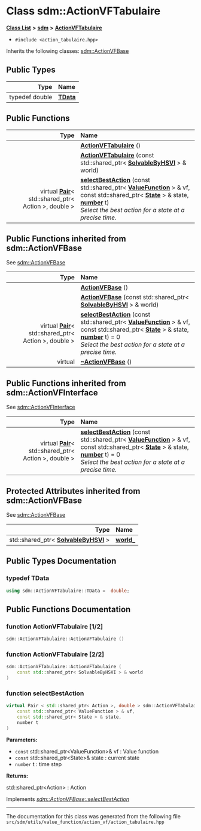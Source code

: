 
# Class sdm::ActionVFTabulaire

<link rel="stylesheet" href="https://cdnjs.cloudflare.com/ajax/libs/KaTeX/0.5.1/katex.min.css">
<link rel="stylesheet" href="https://cdn.jsdelivr.net/github-markdown-css/2.2.1/github-markdown.css"/>



[**Class List**](annotated.md) **>** [**sdm**](namespacesdm.md) **>** [**ActionVFTabulaire**](classsdm_1_1ActionVFTabulaire.md)





* `#include <action_tabulaire.hpp>`



Inherits the following classes: [sdm::ActionVFBase](classsdm_1_1ActionVFBase.md)








## Public Types

| Type | Name |
| ---: | :--- |
| typedef double | [**TData**](classsdm_1_1ActionVFTabulaire.md#typedef-tdata)  <br> |












## Public Functions

| Type | Name |
| ---: | :--- |
|   | [**ActionVFTabulaire**](classsdm_1_1ActionVFTabulaire.md#function-actionvftabulaire-1-2) () <br> |
|   | [**ActionVFTabulaire**](classsdm_1_1ActionVFTabulaire.md#function-actionvftabulaire-2-2) (const std::shared\_ptr&lt; [**SolvableByHSVI**](classsdm_1_1SolvableByHSVI.md) &gt; & world) <br> |
| virtual [**Pair**](namespacesdm.md#typedef-pair)&lt; std::shared\_ptr&lt; Action &gt;, double &gt; | [**selectBestAction**](classsdm_1_1ActionVFTabulaire.md#function-selectbestaction) (const std::shared\_ptr&lt; [**ValueFunction**](classsdm_1_1ValueFunction.md) &gt; & vf, const std::shared\_ptr&lt; [**State**](classsdm_1_1State.md) &gt; & state, [**number**](namespacesdm.md#typedef-number) t) <br>_Select the best action for a state at a precise time._  |

## Public Functions inherited from sdm::ActionVFBase

See [sdm::ActionVFBase](classsdm_1_1ActionVFBase.md)

| Type | Name |
| ---: | :--- |
|   | [**ActionVFBase**](classsdm_1_1ActionVFBase.md#function-actionvfbase-1-2) () <br> |
|   | [**ActionVFBase**](classsdm_1_1ActionVFBase.md#function-actionvfbase-2-2) (const std::shared\_ptr&lt; [**SolvableByHSVI**](classsdm_1_1SolvableByHSVI.md) &gt; & world) <br> |
| virtual [**Pair**](namespacesdm.md#typedef-pair)&lt; std::shared\_ptr&lt; Action &gt;, double &gt; | [**selectBestAction**](classsdm_1_1ActionVFBase.md#function-selectbestaction) (const std::shared\_ptr&lt; [**ValueFunction**](classsdm_1_1ValueFunction.md) &gt; & vf, const std::shared\_ptr&lt; [**State**](classsdm_1_1State.md) &gt; & state, [**number**](namespacesdm.md#typedef-number) t) = 0<br>_Select the best action for a state at a precise time._  |
| virtual  | [**~ActionVFBase**](classsdm_1_1ActionVFBase.md#function-actionvfbase) () <br> |

## Public Functions inherited from sdm::ActionVFInterface

See [sdm::ActionVFInterface](classsdm_1_1ActionVFInterface.md)

| Type | Name |
| ---: | :--- |
| virtual [**Pair**](namespacesdm.md#typedef-pair)&lt; std::shared\_ptr&lt; Action &gt;, double &gt; | [**selectBestAction**](classsdm_1_1ActionVFInterface.md#function-selectbestaction) (const std::shared\_ptr&lt; [**ValueFunction**](classsdm_1_1ValueFunction.md) &gt; & vf, const std::shared\_ptr&lt; [**State**](classsdm_1_1State.md) &gt; & state, [**number**](namespacesdm.md#typedef-number) t) = 0<br>_Select the best action for a state at a precise time._  |











## Protected Attributes inherited from sdm::ActionVFBase

See [sdm::ActionVFBase](classsdm_1_1ActionVFBase.md)

| Type | Name |
| ---: | :--- |
|  std::shared\_ptr&lt; [**SolvableByHSVI**](classsdm_1_1SolvableByHSVI.md) &gt; | [**world\_**](classsdm_1_1ActionVFBase.md#variable-world-)  <br> |











## Public Types Documentation


### typedef TData 


```cpp
using sdm::ActionVFTabulaire::TData =  double;
```


## Public Functions Documentation


### function ActionVFTabulaire [1/2]


```cpp
sdm::ActionVFTabulaire::ActionVFTabulaire () 
```



### function ActionVFTabulaire [2/2]


```cpp
sdm::ActionVFTabulaire::ActionVFTabulaire (
    const std::shared_ptr< SolvableByHSVI > & world
) 
```



### function selectBestAction 


```cpp
virtual Pair < std::shared_ptr< Action >, double > sdm::ActionVFTabulaire::selectBestAction (
    const std::shared_ptr< ValueFunction > & vf,
    const std::shared_ptr< State > & state,
    number t
) 
```




**Parameters:**


* `const` std::shared\_ptr&lt;ValueFunction&gt;& vf : Value function 
* `const` std::shared\_ptr&lt;State&gt;& state : current state 
* `number` t : time step 



**Returns:**

std::shared\_ptr&lt;Action&gt; : Action 




        
Implements [*sdm::ActionVFBase::selectBestAction*](classsdm_1_1ActionVFBase.md#function-selectbestaction)


------------------------------
The documentation for this class was generated from the following file `src/sdm/utils/value_function/action_vf/action_tabulaire.hpp`
